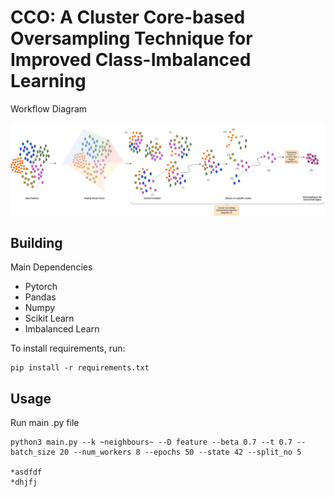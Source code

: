 # CCO: A Cluster Core-based Oversampling Technique for Improved Class-Imbalanced Learning
Workflow Diagram

![Image](https://github.com/priyomondal/CCO/blob/main/my_folder/diagram_updated_workflow.png)


## Building

Main Dependencies

- Pytorch
- Pandas
- Numpy
- Scikit Learn
- Imbalanced Learn

To install requirements, run:
```
pip install -r requirements.txt
```

## Usage

Run main .py file

```
python3 main.py --k ~neighbours~ --D feature --beta 0.7 --t 0.7 --batch_size 20 --num_workers 8 --epochs 50 --state 42 --split_no 5

*asdfdf
*dhjfj



